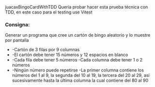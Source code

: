 juacaxBingoCardWithTDD
Quería probar hacer esta prueba técnica con TDD, en este caso para el testing use Vitest

<h3>Consigna:</h3>
<p>Generar un programa que cree un cartón de bingo aleatorio y lo muestre por pantalla</p>
<ul>
<li>-Cartón de 3 filas por 9 columnas</li>
<li>-El cartón debe tener 15 números y 12 espacios en blanco</li>
<li>-Cada fila debe tener 5 números -Cada columna debe tener 1 o 2 números</li>
<li>-Ningún número puede repetirse -La primer columna contiene los números del 1 al 9, la segunda del 10 al 19, la tercera del 20 al 29, así sucesivamente hasta la última columna la cual contiene del 80 al 90</li>
</ul>

